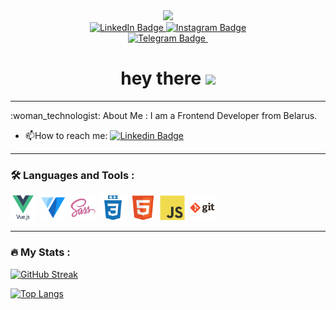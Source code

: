 <div id="header" align="center">
  <img src="https://media.giphy.com/media/765ccrAiB0g9z6EApL/giphy.gif" width="200"/>
  <div id="badges" align="center">
    <a href="https://www.linkedin.com/in/danila-lavrenov-57ba43176/">
      <img src="https://img.shields.io/badge/LinkedIn-blue?style=for-the-badge&logo=linkedin&logoColor=white" alt="LinkedIn Badge"/>
    </a>
    <a href="https://www.instagram.com/dydyshkin/">
      <img src="https://img.shields.io/badge/Instagram-red?style=for-the-badge&logo=Instagram&logoColor=white" alt="Instagram Badge"/>
    </a>
  </div>
  
  <div align="center">
    <a href="https://t.me/dydyshkin">
      <img src="https://img.shields.io/badge/-telegram-red?color=white&logo=telegram&logoColor=black" alt="Telegram Badge"/>
    </a>
  <img src="https://komarev.com/ghpvc/?username=Sept52&style=flat-square&color=blue" alt="">
  </div>
  <h1>
  hey there
  <img src="https://media.giphy.com/media/hvRJCLFzcasrR4ia7z/giphy.gif" width="30px"/>
  </h1>
</div>

---

<div> 
:woman_technologist: About Me :
I am a Frontend Developer from Belarus.

- :mailbox:How to reach me: [![Linkedin Badge](https://img.shields.io/badge/-Linkedin-blue?style=flat&logo=Linkedin&logoColor=white)](https://www.linkedin.com/in/danila-lavrenov-57ba43176/) 
</div> 

---

### :hammer_and_wrench: Languages and Tools :

<div>
  <img src="https://github.com/devicons/devicon/blob/master/icons/vuejs/vuejs-original-wordmark.svg" title="Vue" alt="Vue" width="40" height="40"/>&nbsp;
  <img src="https://github.com/devicons/devicon/blob/master/icons/vuetify/vuetify-original.svg" title="Vuetify" alt="Vuetify" width="40" height="40"/>&nbsp;
  <img src="https://github.com/devicons/devicon/blob/master/icons/sass/sass-original.svg" title="SCSS" alt="SCSS" width="40" height="40"/>&nbsp;
  <img src="https://github.com/devicons/devicon/blob/master/icons/css3/css3-plain-wordmark.svg"  title="CSS3" alt="CSS" width="40" height="40"/>&nbsp;
  <img src="https://github.com/devicons/devicon/blob/master/icons/html5/html5-original.svg" title="HTML5" alt="HTML" width="40" height="40"/>&nbsp;
  <img src="https://github.com/devicons/devicon/blob/master/icons/javascript/javascript-original.svg" title="JavaScript" alt="JavaScript" width="40" height="40"/>&nbsp;
  <img src="https://github.com/devicons/devicon/blob/master/icons/git/git-original-wordmark.svg" title="Git" **alt="Git" width="40" height="40"/>
</div>

---

### :fire: My Stats :

[![GitHub Streak](http://github-readme-streak-stats.herokuapp.com?user=Sept52&theme=dark&background=000000)](https://git.io/streak-stats)


[![Top Langs](https://github-readme-stats.vercel.app/api/top-langs/?username=Sept52)](https://github.com/anuraghazra/github-readme-stats)





